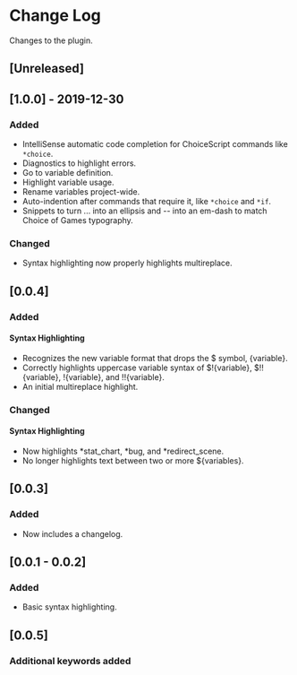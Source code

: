 # Change Log
Changes to the plugin.

## [Unreleased]

## [1.0.0] - 2019-12-30
### Added
- IntelliSense automatic code completion for ChoiceScript commands like `*choice`.
- Diagnostics to highlight errors.
- Go to variable definition.
- Highlight variable usage.
- Rename variables project-wide.
- Auto-indention after commands that require it, like `*choice` and `*if`.
- Snippets to turn ... into an ellipsis and -- into an em-dash to match Choice of Games typography.

### Changed
- Syntax highlighting now properly highlights multireplace.

## [0.0.4]
### Added
#### Syntax Highlighting
- Recognizes the new variable format that drops the $ symbol, {variable}.
- Correctly highlights uppercase variable syntax of $!{variable}, $!!{variable}, !{variable}, and !!{variable}.
- An initial multireplace highlight.

### Changed
#### Syntax Highlighting
- Now highlights *stat_chart, *bug, and *redirect_scene.
- No longer highlights text between two or more ${variables}.

## [0.0.3]
### Added
- Now includes a changelog.

## [0.0.1 - 0.0.2]
### Added
- Basic syntax highlighting.


## [0.0.5]
### Additional keywords added